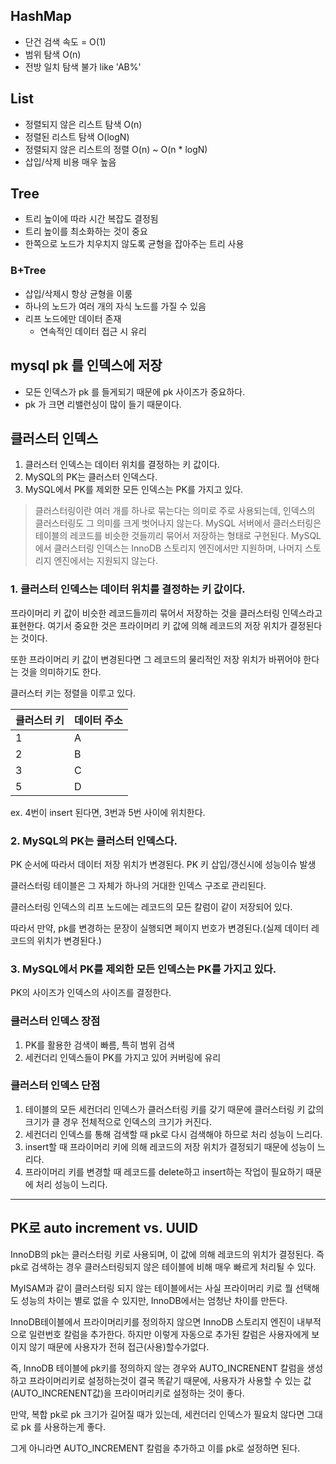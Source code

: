 ## HashMap
- 단건 검색 속도 = O(1)
- 범위 탐색 O(n)
- 전방 일치 탐색 불가 like 'AB%'

## List
- 정렬되지 않은 리스트 탐색 O(n)
- 정렬된 리스트 탐색 O(logN)
- 정렬되지 않은 리스트의 정렬 O(n) ~ O(n * logN)
- 삽입/삭제 비용 매우 높음

## Tree
- 트리 높이에 따라 시간 복잡도 결정됨
- 트리 높이를 최소화하는 것이 중요
- 한쪽으로 노드가 치우치지 않도록 균형을 잡아주는 트리 사용

### B+Tree
- 삽입/삭제시 항상 균형을 이룸
- 하나의 노드가 여러 개의 자식 노드를 가질 수 있음
- 리프 노드에만 데이터 존재
    - 연속적인 데이터 접근 시 유리 

## mysql pk 를 인덱스에 저장
- 모든 인덱스가 pk 를 들게되기 때문에 pk 사이즈가 중요하다.
- pk 가 크면 리밸런싱이 많이 들기 때문이다.

## 클러스터 인덱스
1. 클러스터 인덱스는 데이터 위치를 결정하는 키 값이다.
2. MySQL의 PK는 클러스터 인덱스다.
3. MySQL에서 PK를 제외한 모든 인덱스는 PK를 가지고 있다.

> 클러스터링이란 여러 개를 하나로 묶는다는 의미로 주로 사용되는데, 인덱스의 클러스터링도 그 의미를 크게 벗어나지 않는다. MySQL 서버에서 클러스터링은 테이블의 레코드를 비슷한 것들끼리 묶어서 저장하는 형태로 구현된다. MySQL에서 클러스터링 인덱스는 InnoDB 스토리지 엔진에서만 지원하며, 나머지 스토리지 엔진에서는 지원되지 않는다.

### 1. 클러스터 인덱스는 데이터 위치를 결정하는 키 값이다.
프라이머리 키 값이 비슷한 레코드들끼리 묶어서 저장하는 것을 클러스터링 인덱스라고 표현한다. 여기서 중요한 것은 프라이머리 키 값에 의해 레코드의 저장 위치가 결정된다는 것이다. 

또한 프라이머리 키 값이 변경된다면 그 레코드의 물리적인 저장 위치가 바뀌어야 한다는 것을 의미하기도 한다. 

클러스터 키는 정렬을 이루고 있다.

|클러스터 키|데이터 주소|
|--|--|
|1|A|
|2|B|
|3|C|
|5|D|

ex. 4번이 insert 된다면, 3번과 5번 사이에 위치한다.

### 2. MySQL의 PK는 클러스터 인덱스다.
PK 순서에 따라서 데이터 저장 위치가 변경된다.
PK 키 삽입/갱신시에 성능이슈 발생

클러스터링 테이블은 그 자체가 하나의 거대한 인덱스 구조로 관리된다. 

클러스터링 인덱스의 리프 노드에는 레코드의 모든 칼럼이 같이 저장되어 있다.

따라서 만약, pk를 변경하는 문장이 실행되면 페이지 번호가 변경된다.(실제 데이터 레코드의 위치가 변경된다.)

### 3. MySQL에서 PK를 제외한 모든 인덱스는 PK를 가지고 있다.
PK의 사이즈가 인덱스의 사이즈를 결정한다.


### 클러스터 인덱스 장점
1. PK를 활용한 검색이 빠름, 특히 범위 검색
2. 세컨더리 인덱스들이 PK를 가지고 있어 커버링에 유리

### 클러스터 인덱스 단점
1. 테이블의 모든 세컨더리 인덱스가 클러스터링 키를 갖기 때문에 클러스터링 키 값의 크기가 클 경우 전체적으로 인덱스의 크기가 커진다.
2. 세컨더리 인덱스를 통해 검색할 때 pk로 다시 검색해야 하므로 처리 성능이 느리다.
3. insert할 때 프라이머리 키에 의해 레코드의 저장 위치가 결정되기 때문에 성능이 느리다.
4. 프라이머리 키를 변경할 때 레코드를 delete하고 insert하는 작업이 필요하기 때문에 처리 성능이 느리다.

---

## PK로 auto increment vs. UUID
InnoDB의 pk는 클러스터링 키로 사용되며, 이 값에 의해 레코드의 위치가 결정된다. 즉 pk로 검색하는 경우 클러스터링되지 않은 테이블에 비해 매우 빠르게 처리될 수 있다.

MyISAM과 같이 클러스터링 되지 않는 테이블에서는 사실 프라이머리 키로 뭘 선택해도 성능의 차이는 별로 없을 수 있지만, InnoDB에서는 엄청난 차이를 만든다. 

InnoDB테이블에서 프라이머리키를 정의하지 않으면 InnoDB 스토리지 엔진이 내부적으로 일련번호 칼럼을 추가한다. 하지만 이렇게 자동으로 추가된 칼럼은 사용자에게 보이지 않기 때문에 사용자가 전혀 접근(사용)할수가없다. 

즉, InnoDB 테이블에 pk키를 정의하지 않는 경우와 AUTO_INCRENENT 칼럼을 생성하고 프라이머리키로 설정하는것이 결국 똑같기 때문에, 사용자가 사용할 수 있는 값(AUTO_INCRENENT값)을 프라이머리키로 설정하는 것이 좋다.

만약, 복합 pk로 pk 크기가 길어질 때가 있는데, 세컨더리 인덱스가 필요치 않다면 그대로 pk 를 사용하는게 좋다.

그게 아니라면 AUTO_INCREMENT 칼럼을 추가하고 이를 pk로 설정하면 된다.
